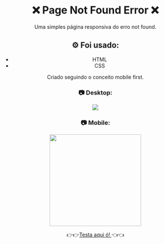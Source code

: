 <h1 align="center">❌ Page Not Found Error ❌</h1>

<p align="center">Uma simples página responsiva do erro not found.</p>


<h2 align="center">⚙️ Foi usado: </h2>
<ul align="center">
  <li>HTML</li>
  <li>CSS</li>
</ul>

<p align="center"> Criado seguindo o conceito mobile first.</p>

<h3 align="center">📷 Desktop: </h3>

<p align="center"><img src="https://cdn.glitch.com/fca4e607-26fe-47f6-b1c2-2790b4eb7e8f%2Ferrorimgdesktop.png?v=1599004216329"></p>

<h3 align="center">📷 Mobile: </h3>

<p align="center"><img src="https://cdn.glitch.com/fca4e607-26fe-47f6-b1c2-2790b4eb7e8f%2Fpagerror404cel.jpeg?v=1599004233957" width="250px"></p>

<p align="center">👉👉<a href="https://aliccanti.github.io/error404/">Testa aqui ó! </a>👈👈</p>
